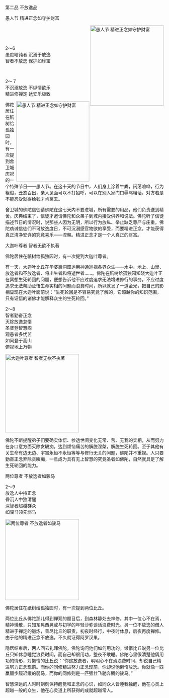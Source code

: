 第二品 不放逸品

愚人节 精进正念如守护财富


<div class="e2">
<img src="images/fjj-10-1.jpg" width="234" height="255" align="right" alt="愚人节 精进正念如守护财富"/>
<div>
<p>&nbsp;</p> <p>&nbsp;</p> <p>2～6<br>
 愚痴暗钝者 沉溺于放逸<br>
 智者不放逸 保护如珍宝</p>
</div>
</div>


<div class="e2">
<div>
<p></p> <p>&nbsp;</p> <p>2～７<br>
 不沉溺放逸 不纵情欲乐<br>
 精进修禅定 达安乐极致</p>
</div>
<img src="images/fjj-10-2.jpg" width="232" height="255" align="right" alt="愚人节 精进正念如守护财富"/>
</div>

佛陀居住在祇树给孤独园时，有一次提到舍卫城庆祝的一个特殊节日——愚人节。在这十天的节日中，人们身上涂着牛粪，闲荡喧哗，行为粗俗，丑态百出，亲人见面可以不打招呼，可以在别人家门口辱骂粗话，对方若是不能忍受就得给钱才肯离去。

舍卫城的佛陀信徒请佛陀在这七天内不要进城，所有需要的用品，他们负责送到精舍。庆典结束了，信徒才邀请佛陀和众弟子到城内接受供养和说法。佛陀听了信徒描述节日的情况时，说那些人因为无明，所以行为放纵、举止缺乏尊严与庄重。佛陀劝诫信徒们不可放逸度日，不可沉溺感官物欲的享受，而要精进正念，才能获得真正清净安详的究竟喜乐——涅槃。精进正念才是一个人真正的财富。

大迦叶尊者 智者无欲不执著

佛陀居住在祇树给孤独园时，有一次提到大迦叶尊者。

有一天，大迦叶比丘在毕婆离洞窟运用神通巡视各界众生——水中、地上、山里、放逸者和不放逸者、将出生者和将逝世者……。佛陀在祇树给孤独园知晓大迦叶正在冥想生死轮回的问题，便想告诉他不应过度追求无法增进修行的事务，不应过度追求无法帮助证悟生命实相的问题而浪费时间，所以就发了一道金光，把自己的影相显现在大迦叶面前说：“生死轮回是不容易究竟了解的，它超越你的知识范围，只有证悟的诸佛才能解释众生的生死轮回。”


<div class="e2">
<div>
<p> </p> <p>2～8<br>
 智者勤奋正念<br>
 灭除放逸怠惰<br>
 圣贤登智慧阁<br>
 观愚者多忧苦<br>
 如同登于高山<br>
 俯视地上万物</p>
</div>
<img src="images/fjj-10-3.jpg" width="234" height="249" alt="大迦叶尊者 智者无欲不执著"/>
</div>

佛陀不断提醒弟子们要确实体悟、参透世间变化无常、苦、无我的实相，从而努力在身口意方面灭除贪瞋痴，达到烦恼痛苦的解脱涅槃，解脱生死轮回。至于其他有关生命有边无边、宇宙永恒不永恒等等与修行无关的问题，佛陀并不重视。人只要勤奋正念弃除贪瞋痴，一旦成为具有无上智慧的究竟圣者如佛陀，自然就具足了解生死轮回的能力。

两位尊者 不放逸者如骏马


<div class="e2">
<div>
<p></p> <p>2～9<br>
 放逸人中持正念<br>
 昏沉人中独清醒<br>
 深智者超越群众<br>
 如骏马领先弱马</p>
</div>
<img src="images/fjj-10-4.jpg" width="234" height="257" alt="两位尊者 不放逸者如骏马"/>
</div>

佛陀居住在祇树给孤独园时，有一次提到两位比丘。

两位比丘从佛陀那儿得到禅观的题目后，到森林静处去禅修。其中一位心不在焉，精神懒散，只知东晃西晃或与初学的年轻沙弥谈话浪费时光。另一位不放逸的僧人精进于禅定的锻炼，善尽比丘的职责，初夜时经行，中夜时休息，后夜再度禅修。由于他的精进正念不放逸，不久就证得阿罗汉果。

隐居结束后，两人回去礼拜佛陀，佛陀询问他们如何用功的。懒惰比丘说另一位比丘只知休息睡觉浪费时间，而自己却很用功，整夜不敢睡。佛陀心里很清楚他俩用功的情形，对懒惰的比丘说：“你这放逸者，明明心不在焉浪费时间，却说自己精进努力正念现前。而你的同修精进努力正念现前，你却说他懒惰放逸。你就像一匹羸弱步履迟缓的弱马，而你的同修则是一匹强壮飞驰奔腾的骏马。”

智慧深远的人时时刻刻保持醒觉和正念的心识，如同众人皆睡我独醒，他在心灵上超越一般的众生，他在心灵道上所获得的成就超越常人。
